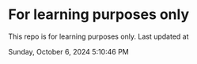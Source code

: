 # For learning purposes only
This repo is for learning purposes only.
Last updated at

Sunday, October 6, 2024 5:10:46 PM

